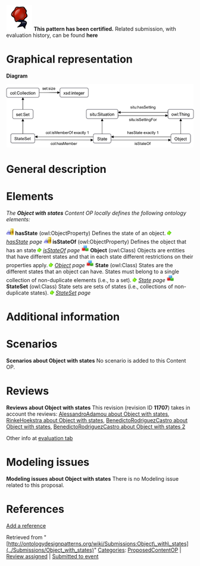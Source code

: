 [![](../images/thumb/b/b5/Certified.png/70px-Certified.png)](../Image/Certified.png "Certified.png") __This pattern has been certified.__
Related submission, with evaluation history, can be found __here__





#  Graphical representation


__Diagram__




[![Image:ObjectWithStatesODP.png](../images/1/11/ObjectWithStatesODP.png)](../Image/ObjectWithStatesODP.png "Image:ObjectWithStatesODP.png")




#  General description


  




#  Elements


_The __Object with states__ Content OP locally defines the following ontology elements:_



[![ObjectProperty](../images/thumb/c/c3/ObjectProperty.gif/20px-ObjectProperty.gif)](../Image/ObjectProperty.gif "ObjectProperty") __hasState__ (owl:ObjectProperty) Defines the state of an object. 
 [![](../images/thumb/8/87/ArrowRight.gif/11px-ArrowRight.gif)](../Image/ArrowRight.gif "ArrowRight.gif") _[hasState](../Submissions/Object_with_states/hasState "Submissions:Object with states/hasState") page_
[![ObjectProperty](../images/thumb/c/c3/ObjectProperty.gif/20px-ObjectProperty.gif)](../Image/ObjectProperty.gif "ObjectProperty") __isStateOf__ (owl:ObjectProperty) Defines the object that has an state 
 [![](../images/thumb/8/87/ArrowRight.gif/11px-ArrowRight.gif)](../Image/ArrowRight.gif "ArrowRight.gif") _[isStateOf](../Submissions/Object_with_states/isStateOf "Submissions:Object with states/isStateOf") page_
[![Class](../images/thumb/2/27/Class.gif/20px-Class.gif)](../Image/Class.gif "Class") __Object__ (owl:Class) Objects are entities that have different states and that in each state different restrictions on their properties apply. 
 [![](../images/thumb/8/87/ArrowRight.gif/11px-ArrowRight.gif)](../Image/ArrowRight.gif "ArrowRight.gif") _[Object](../Submissions/Object_with_states/Object "Submissions:Object with states/Object") page_
[![Class](../images/thumb/2/27/Class.gif/20px-Class.gif)](../Image/Class.gif "Class") __State__ (owl:Class) States are the different states that an object can have. States must belong to a single collection of non-duplicate elements (i.e., to a set). 
 [![](../images/thumb/8/87/ArrowRight.gif/11px-ArrowRight.gif)](../Image/ArrowRight.gif "ArrowRight.gif") _[State](../Submissions/Object_with_states/State "Submissions:Object with states/State") page_
[![Class](../images/thumb/2/27/Class.gif/20px-Class.gif)](../Image/Class.gif "Class") __StateSet__ (owl:Class) State sets are sets of states (i.e., collections of non-duplicate states). 
 [![](../images/thumb/8/87/ArrowRight.gif/11px-ArrowRight.gif)](../Image/ArrowRight.gif "ArrowRight.gif") _[StateSet](../Submissions/Object_with_states/StateSet "Submissions:Object with states/StateSet") page_
  



  




#  Additional information


#  Scenarios



__Scenarios about Object with states__
No scenario is added to this Content OP.




#  Reviews



__Reviews about Object with states__
This revision (revision ID __11707__) takes in account the reviews: [AlessandroAdamou about Object with states](../Reviews/AlessandroAdamou_about_Object_with_states "Reviews:AlessandroAdamou about Object with states"), [RinkeHoekstra about Object with states](../Reviews/RinkeHoekstra_about_Object_with_states "Reviews:RinkeHoekstra about Object with states"), [BenedictoRodriguezCastro about Object with states](../Reviews/BenedictoRodriguezCastro_about_Object_with_states "Reviews:BenedictoRodriguezCastro about Object with states"), [BenedictoRodriguezCastro about Object with states 2](../Reviews/BenedictoRodriguezCastro_about_Object_with_states_2 "Reviews:BenedictoRodriguezCastro about Object with states 2")


Other info at [evaluation tab](http://ontologydesignpatterns.org/wiki/index.php?title=Submissions:Object_with_states&action=evaluation "http://ontologydesignpatterns.org/wiki/index.php?title=Submissions:Object_with_states&action=evaluation")




  




#  Modeling issues



__Modeling issues about Object with states__
There is no Modeling issue related to this proposal.




  




#  References


[Add a reference](index.php@title=Odp%253AAdd_reference&subject=Submissions%253AObject+with+states.html "http://ontologydesignpatterns.org/wiki/index.php?title=Odp:Add_reference&subject=Submissions%3AObject+with+states")


  






Retrieved from "[http://ontologydesignpatterns.org/wiki/Submissions:Object\_with\_states](../Submissions/Object_with_states)"
 [Categories](http://ontologydesignpatterns.org/wiki/Special:Categories "Special:Categories"): [ProposedContentOP](../Category/ProposedContentOP "Category:ProposedContentOP") | [Review assigned](../Category/Review_assigned "Category:Review assigned") | [Submitted to event](../Category/Submitted_to_event "Category:Submitted to event")